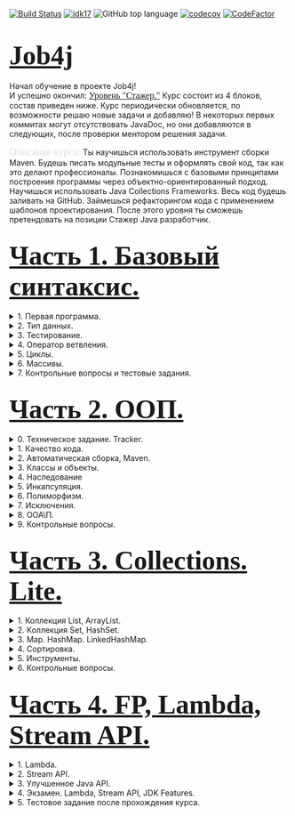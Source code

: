 [![Build Status](https://travis-ci.com/IuriyG/job4j.svg?branch=master)](https://travis-ci.org/IuriyG/job4j)
[![jdk17](https://img.shields.io/badge/JDK-17-blue.svg)](http://jdk.java.net/17/)
![GitHub top language](https://img.shields.io/github/languages/top/IuriyG/job4j)
[![codecov](https://codecov.io/gh/IuriyG/job4j/branch/master/graph/badge.svg)](https://codecov.io/gh/IuriyG/job4j)
[![CodeFactor](https://www.codefactor.io/repository/github/iuriyg/job4j/badge)](https://www.codefactor.io/repository/github/iuriyg/job4j)

# <font size="10" color="#03A9F4" face="Comic sans MS">[Job4j](https://job4j.ru "Обучение и трудоустройство Java-программистов от Junior до Senior.")</font>

Начал обучение в проекте Job4j!  
И успешно окончил: <font size="3" color="#03A9F4" face="Comic sans MS">[Уровень "Стажер."](https://job4j.ru/courses/java_with_zero_to_job.html "Уровень <Стажер>")</font>
Курс состоит из 4 блоков, состав приведен ниже.
Курс периодически обновляется, по возможности решаю новые задачи и добавляю! В некоторых первых коммитах могут отсутствовать JavaDoc, но они добавляются в следующих, после проверки ментором решения задачи.  

<font size = "4" color = "#DEDEDE" face = "Comic sans MS">Описание курса: </font>
Ты научишься использовать инструмент сборки Maven. Будешь писать модульные тесты и оформлять свой код, 
так как это делают профессионалы. Познакомишься с базовыми принципами построения программы через 
объектно-ориентированный подход. Научишься использовать Java Collections Frameworks. 
Весь код будешь заливать на GitHub. Займешься рефакторингом кода с применением шаблонов проектирования. 
После этого уровня ты сможешь претендовать на позиции Стажер Java разработчик.

## <font size="8" color="#03A9F4" face="Comic sans MS">[Часть 1. Базовый синтаксис.](https://github.com/IuriyG/job4j/tree/master/chapter_001/src/main/java/ru/job4j) </font>

  <details><summary>1. Первая программа.</summary>

* JDK.
* IDEA.
* MSysGit. Установить и настроить.
* [GitHub. Регистрация.](https://github.com/IuriyG/job4j_elementary)
* Генерация публичного и закрытого ключа для github.
* Импорт проекта в IDEA.
* Создание репозитория и привязка к исходному коду.
* [Загрузка файлов на github.](https://github.com/IuriyG/job4j_elementary/blob/master/src/ru/job4j/Echo.java)
* [Фиксация изменений на github.](https://github.com/IuriyG/job4j_elementary/commit/94b8ddc702b079b0b7687626d9bc364a456204a3)
* Кто такой - CI Бот?
* [Разбор первой программы.](https://github.com/IuriyG/job4j/blob/master/chapter_001/src/main/java/Multiple.java)
* Заголовок в файле java.
* Процесс компиляции и запуска Java программы.
* Checkstyle.

  </details>

 <details><summary>2. Тип данных.</summary>

* Что такое переменная.
* Определите тип данных для переменных.
* Переменные.
* Арифметические операции.
* Переназначение переменной.
* Методы.
* [Аргументы.](https://github.com/IuriyG/job4j/blob/df61cdf30eb3ce430d15c4b6658d38a9c0aedac7/chapter_001/src/main/java/ru/job4j/calculator/ArgMethod.java)
* Результат работы метода.
* [Конвертер валюты.](https://github.com/IuriyG/job4j/blob/master/chapter_001/src/main/java/ru/job4j/converter/Converter.java)
* [Идеальный вес.](https://github.com/IuriyG/job4j/blob/master/chapter_001/src/main/java/ru/job4j/calculator/Fit.java)
* [Расстояние между точками в системе координат.](https://github.com/IuriyG/job4j/blob/master/chapter_001/src/main/java/ru/job4j/condition/Point.java)
* [Стороны прямоугольника.](https://github.com/IuriyG/job4j/blob/master/chapter_001/src/main/java/ru/job4j/condition/SqArea.java)
* [Площадь треугольника.](https://github.com/IuriyG/job4j/blob/master/chapter_001/src/main/java/ru/job4j/condition/TrgArea.java)
* [String.](https://github.com/IuriyG/job4j/blob/b4b6e6c3fe3da680feb7254db157c3ec6443ee7a/chapter_001/src/main/java/ru/job4j/condition/Greeting.java)
* Преобразование примитивных типов.

</details>

<details><summary>3. Тестирование.</summary>

* [Что такое тестирование.](https://github.com/IuriyG/job4j/blob/master/chapter_001/src/main/java/ru/job4j/converter/Converter.java)
* [Модульные тесты.](https://github.com/IuriyG/job4j/blob/master/chapter_001/src/test/java/ru/job4j/converter/ConverterTest.java)
* [Что такое import.](https://github.com/IuriyG/job4j/commit/20e5b5735a2ec22fa120992b694ec805b2d67903)
* [Входные данные в тесте.](https://github.com/IuriyG/job4j/commit/360664ec1c6350104d93b524f5ba11d8ad16b84b)
* [Тесты для задачи "идеальный вес".](https://github.com/IuriyG/job4j/blob/master/chapter_001/src/test/java/ru/job4j/calculator/FitTest.java)
* [Тесты для расстояния между точками.](https://github.com/IuriyG/job4j/blob/master/chapter_001/src/test/java/ru/job4j/condition/PointTest.java)
* [Тесты для стороны прямоугольника.](https://github.com/IuriyG/job4j/blob/master/chapter_001/src/test/java/ru/job4j/condition/SqAreaTest.java)
* Аннотация @Test

</details>

<details><summary>4. Оператор ветвления.</summary>

* [Операции сравнения.](https://github.com/IuriyG/job4j/commit/63ffc3c4ffbd076f2e7627e1a13c2a0eff576857)
* Операторы ветвлений.
* [Оператор if с блоком else](https://github.com/IuriyG/job4j/commit/8e5227d637137af0437d4040025f7ed3bc05804c)
* [Операторы сравнения в String.](https://github.com/IuriyG/job4j/commit/0cc1d592985f55e2e4f458a4638c82a66079664c)
* [Глупый бот](https://github.com/IuriyG/job4j/blob/master/chapter_001/src/main/java/ru/job4j/condition/DummyBot.java)
* Блок-схемы.
* Псевдокод.
* [Тернарное сравнение.](https://github.com/IuriyG/job4j/commit/d3e7f8c1b9241ee5b8489f5082482d9f0bd3af42)
* Булева логика.
* [Оператор &&](https://github.com/IuriyG/job4j/commit/041ae46c8247d968435badd97872b1ad9376ac64)
* [Оператор ||](https://github.com/IuriyG/job4j/commit/db350c616de03624be02040dafa8caa1839fff8b)
* [Логическое отрицание!](https://github.com/IuriyG/job4j/commit/4a07287e93dde6c0a9d594b8613d7ac5dba91bb1)
* [if c return.](https://github.com/IuriyG/job4j/commit/276bc4ba6ef721cc55200178aa654c28d435adbc)
* [Множественное логическое выражение И](https://github.com/IuriyG/job4j/commit/4c7ed006a563cfdad0589bf3d9bf64cdd1a451ce)
* [Math.abs](https://github.com/IuriyG/job4j/blob/dd1983b874b0ab6966c90c94dd7a07ab8bbbe4a1/chapter_001/src/main/java/ru/job4j/condition/ChessBoard.java)
* Вложенный оператор if else. Запутанный код
* [Отладка программы в IDEA.](https://github.com/IuriyG/job4j/commit/187733e95bb10eec59d20fde69cc0f413cc298ac)
* [Switch.](https://github.com/IuriyG/job4j/commit/1020789372e19b29e75e21fadf6ec207270b74ed)
* [Switch - matcher.](https://github.com/IuriyG/job4j/commit/e6dc3798a4e63a8d96735e25257934d2bcb0eb93)

</details>

<details><summary>5. Циклы.</summary>

* Цикл for. Определение.
* [Сумма чисел.](https://github.com/IuriyG/job4j/commit/4aa96600313f470d1a1844148f47162d03a17142)
* Вечный цикл for.
* [Подсчет суммы чётных чисел в диапазоне](https://github.com/IuriyG/job4j/blob/master/chapter_001/src/main/java/ru/job4j/loop/Counter.java)
* [Создать программу, вычисляющую факториал.](https://github.com/IuriyG/job4j/commit/bd4b5d1c57c6b4eee962dea0d04550f700b2c819)
* [Построить шахматную доску в псевдографике.](https://github.com/IuriyG/job4j/commit/a5201b9441d691e5e8f28bef3367fc2b0c79a89e)
* [Протеиновая диета](https://github.com/IuriyG/job4j/commit/f30d371b75e88de6aedb50a4166eb614fe429f5d)
* [Простое число](https://github.com/IuriyG/job4j/commit/6be8d02c9ea25ff853d76520e7c01bd3fef7d1f1)
* [Простые числа](https://github.com/IuriyG/job4j/blob/master/chapter_001/src/main/java/ru/job4j/loop/PrimeNumber.java)
* [Ипотека](https://github.com/IuriyG/job4j/commit/3f2c5d9f630575790fbc8a2f403a9a7a61b15f6e)
* Именование классов и переменных
* [Крест в псевдографике.](https://github.com/IuriyG/job4j/commit/49ad9c502b2a9d450ef5fa015d4332a39341dc9a)
* [Генерация конструкций в IDEA](https://github.com/IuriyG/job4j/commit/905e47d661ed1ba4fa26f7421f6c20965bda78c6)

</details>

<details><summary>6. Массивы.</summary>

* Объявление массива.
* [Размер массива.](https://github.com/IuriyG/job4j/commit/58885f67ed29c3e19dfe9c8d3fe160b8ac3aa7b0)
* [Заполнение массива.](https://github.com/IuriyG/job4j/commit/1a43b1504b2c5327b17d015f964ed0c1091a3fe4)
* [Массивы и цикл for.](https://github.com/IuriyG/job4j/commit/57d4c1df032bbf913440742eb7f88df29043a0dd)
* [Массивы и цикл for-each.](https://github.com/IuriyG/job4j/commit/57d4c1df032bbf913440742eb7f88df29043a0dd)
* [Заполнить массив степенями чисел.](https://github.com/IuriyG/job4j/commit/71d93de7f8ed1c62c95dede382618f67be2a9a45)
* [Массивы в тестах.](https://github.com/IuriyG/job4j/commit/71d93de7f8ed1c62c95dede382618f67be2a9a45)
* [Классический поиск перебором.](https://github.com/IuriyG/job4j/commit/f7407f300b1677c0a0337798d4c4650db74fff25)
* Упорядочить массив.
* [Выход за границу массива.](https://github.com/IuriyG/job4j/commit/0e322405cbc8aa593e418aeb202a57b2ce4fb315)
* [Переставить элементы массива.](https://github.com/IuriyG/job4j/commit/10b7657f20b58a37d3231fdbca6cc725e8fd8291)
* [Перевернуть массив.](https://github.com/IuriyG/job4j/commit/5f1e199a22ec2a991d0811d60b1437eeba4cc30d)
* [Массив заполнен true или false.](https://github.com/IuriyG/job4j/blob/4e7b11489354b53d6b24c251f6b85149f771d327/chapter_001/src/main/java/ru/job4j/array/Check.java)
* [Слово начинается с ...](https://github.com/IuriyG/job4j/commit/5c3d69f24347c01f0ac6462de16b14744d51decd)
* [Сравнить последние элементы двух массивов.](https://github.com/IuriyG/job4j/blob/3bf4b2f2abbdc516d96072636debdad1c3466e93/chapter_001/src/main/java/ru/job4j/array/EqLast.java)
* [Обход массива с последнего элемента.](https://github.com/IuriyG/job4j/blob/329baf3a6797b85939f0a97bfc30a9a67f4be4b3/chapter_001/src/main/java/ru/job4j/array/PrintEvenElements.java)
* [Слово заканчивается на ...](https://github.com/IuriyG/job4j/commit/1df84e70256507547877afa1f40821a9db5d0b42)
* [Поиск индекса в диапазоне.](https://github.com/IuriyG/job4j/commit/6ecb9b069fe3e20e1c8f6b397b0c3444b3d3709d)
* [Поиск минимального числа в массиве.](https://github.com/IuriyG/job4j/commit/d8eb240dd4e22c9e22588ceb497ed54be81b1041)
* [Поиск минимума в диапазоне.](https://github.com/IuriyG/job4j/commit/399e5f27e725b3ce7c39842140d73de2532a5dc9)
* [Сортировка выборкой.](https://github.com/IuriyG/job4j/commit/6a2d890546b488982461db3606f8e75fbaf39c55)
* [Двумерный массив.](https://github.com/IuriyG/job4j/commit/a38a8233f3448027d8bb64fb8815e7f377a18fbb)
* [Размер элемента двухмерного массива.](https://github.com/IuriyG/job4j/commit/235e3574014dbd65421e23754c5aa6de189075b2)
* [Двухмерный массив. Циклы.](https://github.com/IuriyG/job4j/commit/b77c3f6138e97886910ce292a3e1add33d05097e)
* [Двухмерный массив. If.](https://github.com/IuriyG/job4j/commit/fe9d3d772ec54ad884f06c943573d04d764bcc07)
* [Двухмерный массив. Таблица умножения.](https://github.com/IuriyG/job4j/commit/a5d8f1219dd25198d09d44d96e773cdd7ee093ae)
* [Моно-строка в матрице.](https://github.com/IuriyG/job4j/commit/bf836ddca012ccb4e316e381dda75c3754b043b3)
* [Моно-столбец в матрице.](https://github.com/IuriyG/job4j/commit/bf836ddca012ccb4e316e381dda75c3754b043b3)
* [Массив из диагонали матрицы.](https://github.com/IuriyG/job4j/commit/49419dd0e134e88985059c00bc233592ff3651a5)
* [Выигрышные комбинации в сокобан.](https://github.com/IuriyG/job4j/commit/bf836ddca012ccb4e316e381dda75c3754b043b3)
* [Дефрагментация массива.](https://github.com/IuriyG/job4j/commit/d30a78cb6d3992af065b7314548c66e247b6998a)
* [Жадный алгоритм. Сдача в кофе машине.](https://github.com/IuriyG/job4j/commit/9aa8f11c61c8f5220d02329b524d67b2036128b1)
* [String - это массив](https://github.com/IuriyG/job4j/blob/a3819fb65e5f7ebd60eafc61b2c0eb903bbb318c/chapter_001/src/main/java/ru/job4j/array/JavaNameValidator.java)
*  Горячие клавиши IDEA 

</details>

<details><summary>7. Контрольные вопросы и тестовые задания.</summary>

* <details><summary>Сдача теории.</summary>

      Вопросы. 
        1. Что такое виртуальная машина?
        2. К какому типу языка программирования относится Java?
        3. Из каких компонентов состоит Java (JDK, JRE, JVM)?
        4. Для чего используется JDK?
        5. Для чего используется JRE? 
        6. Для чего используется VM?
        7. Расскажите про примитивные типы.
        8. Опишите шаги для компиляции и запуска приложения в консоли (javac java).
        9. Что такое "оператор условия"?
        10. Какие типы операторов условия существуют?
        11. Расскажите про булевы операции || &&?  Расскажите элементы таблицы истинности?
        12. Что такое тернарное условие?
        13. Что такое циклы и для чего они используются?
        14. Для чего используется цикл for?
        15. Для чего используется цикл foreach?
        16. Для чего используется цикл while?
        17. Для чего используется цикл do while?
        18. Что такое массив?
        19. Как создать массив?
        20. Как присвоить значение ячейке массива?
        21. Как можно пройти по всем элементам массива?
        22. Как можно найти элемент в массиве?
        23. Что будет, если записывать элемент по индексу -1?
        24. Как удалить ячейку в массиве?
        25. Как отредактировать ячейку в массиве?

* [Тестовое задание: сокобан.](https://github.com/IuriyG/games_oop_javafx/commit/372d19328e6dab204c496ff8c4871197c3c1fc35)
* [Тестовое задание: объединить два массива.](https://github.com/IuriyG/job4j/commit/d9b0b7fc2b4ae21c9a59ac181ad2b4593cad70ab)

</details>
  </details>

## <font size="8" color="#03A9F4" face="Comic sans MS">[Часть 2. ООП.](https://github.com/IuriyG/job4j/tree/master/chapter_002/src/test/java/ru/job4j) </font>

<details><summary>0. Техническое задание. Tracker.</summary>

* Техническое задание - проект Tracker.
* [Репозиторий под проект Tracker.](https://github.com/IuriyG/job4j_tracker)

 </details>

<details><summary>1. Качество кода.</summary>

* Чтение кода и базовые ошибки.

</details>

<details><summary>2. Автоматическая сборка, Maven.</summary>

* Запуск Maven. Фаза test.
* Структура Maven проекта.
* Подключение библиотек.
* [Checkstyle с Maven.](https://github.com/IuriyG/job4j/blob/94240f82bd0c55d5887edc8e915b1c5664a0a6ba/pom.xml#L96)

</details>

<details><summary>3. Классы и объекты.</summary>

* Теория.
* [Создание объекта.](https://github.com/IuriyG/job4j/commit/6a566332f0d82436a45604b60b3d4e08d0d210df)
* [Вызов метода объекта.](https://github.com/IuriyG/job4j/commit/3c3e4356324ffaaab335dbe30b1554eb6e16b41b)
* [Вызов метода с аргументами.](https://github.com/IuriyG/job4j/commit/50142df85b1dc9d8e492584f74cf77404806b953)
* [Вызов метод с возвращаемым типом.](https://github.com/IuriyG/job4j/commit/4dd833800929161605a31cb95f2583b1b95aeab5)
* [Поля объекта.](https://github.com/IuriyG/job4j/commit/53cefe5ce0cf091cf272053e86f84c8c95e95778)
* [Взаимодействие объектов.](https://github.com/IuriyG/job4j/commit/b3a94d98fa8fb559963b03b45fa20c43fbf0f54f)
* Конструктор.
* [Состояние объекта.](https://github.com/IuriyG/job4j/blob/5c66331cc40ae5df2913e2dfb4a5ebd200cbe0a5/chapter_001/src/main/java/ru/job4j/oop/Battery.java)
* [Статические и не статические методы.](https://github.com/IuriyG/job4j/commit/17ef71a54d0bfb28c495b2f98a161dbd34860a1b)
* [Рефакторинг — Расстояние между точками.](https://github.com/IuriyG/job4j/commit/d5bc899704626bff425571d228400be4ec7c504d)
* [Рефакторинг — Площадь треугольника.](https://github.com/IuriyG/job4j/commit/5857774651d6ae2fd456a8649b1598f982b0ab28)
* [Перегрузить метод max для трех чисел.](https://github.com/IuriyG/job4j/commit/66c272bebd29e874c83670169a7ef701ffeeaedc)
* [Расстояние между точками в трехмерном пространстве.](https://github.com/IuriyG/job4j/commit/6f3e96c24e7fb61a673ff0d23fd25d3f4226cd81)
* Локальные переменные и поля.
* Зона видимости переменных.

</details>

<details><summary>4. Наследование</summary>

* Что такое наследование.
* [Перегрузка конструктора.](https://github.com/IuriyG/job4j/commit/9fc99486238eb9f541e40d050681b54fede19231)
* [Вызов конструктора родителя super(...)](https://github.com/IuriyG/job4j/commit/a94d74493931f67c96e3f6644cb375ca2e419256)
* [Переопределение.](https://github.com/IuriyG/job4j/commit/779e88a94d371bf7489bb09fff635b75e7039dbc)
* [Сокрытие метода.](https://github.com/IuriyG/job4j/commit/54ba53af76f7e90a6741e4547a1c4003d31aea78)
* [Вызов переопределенного метода родителя - super.method ...](https://github.com/IuriyG/job4j/commit/4bebbd482be06c2f7f943738f6f8180c51c48889)
* [Аннотация @Override.](https://github.com/IuriyG/job4j/commit/603496b9b6e260769c1fece04c1dafaec6f8344c)
* [Date. Отображение даты.](https://github.com/IuriyG/job4j/commit/fd1805d7ed1143117ebcfb1676a02bbd1d2c4ee5)

</details>

<details><summary>5. Инкапсуляция.</summary>

* [Что такое инкапсуляция.](https://github.com/IuriyG/job4j/blob/1e40893ad747eebd28285183e68ea189216eaa68/chapter_001/src/main/java/ru/job4j/encapsulation/Config.java)
* [Модель данных.](https://github.com/IuriyG/job4j/blob/bb67f2686ce1ecf2335f8fa18870a4a96c8ec023/chapter_001/src/main/java/ru/job4j/pojo/College.java)
* [Массивы и модели.](https://github.com/IuriyG/job4j/commit/50f9639ea30eac74be4399b806ee99139d4d37ab)
* Массив с пустыми ячейками.
* [Удаление моделей из массива.](https://github.com/IuriyG/job4j/commit/844e4402b626e0f1192ec143eebd8a4d2e528846)
* Сравнение моделей. Метод equals.
* [Tracker - хранилище.](https://github.com/IuriyG/job4j/commit/c7bf953bbff74de6fe6fe4dd37852f3916ffef4f)
* Метод замены заявки. Tracker.replace.
* Метод удаления заявки Tracker.delete.
* Что такое валидация?
* toString.

</details>

<details><summary>6. Полиморфизм.</summary>

* Что такое полиморфизм.
* [Чтение из консоли. Класс Scanner.](https://github.com/IuriyG/job4j/commit/992aa46d340253e54b222a148949a4d6628fbbbd)
* [Scanner и чтение числа из консоли.](https://github.com/IuriyG/job4j/blob/a5fb220413b34d797b6c3b1a9a07b2f2a9cdd933/chapter_001/src/main/java/ru/job4j/io/Matches.java)
* [Реализация класса StartUI.](https://github.com/IuriyG/job4j/commit/2b5885300f07f255176e6472289b9986b9da5230)
* Реализация класса StartUI. Вывод меню.
* Реализация класса StartUI. Добавление заявки.
* Реализация класса StartUI. Вывод всех заявок.
* Реализация класса StartUI. Изменение заявки.
* Реализация класса StartUI. Удаление заявки.
* Реализация класса StartUI. Вывод заявки по id.
* Реализация класса StartUI. Вывод заявок по имени.
* [Интерфейс Input.](https://github.com/IuriyG/job4j/blob/1d85898e9b/chapter_001/src/main/java/ru/job4j/poly/Bus.java)
* [Приведение типов. Повышение типа и понижение типа.](https://github.com/IuriyG/job4j/commit/b476be5fe00441e9d04a7e24e33b2c950598cbbc)
* [Зачем нужно приведение типов.](https://github.com/IuriyG/job4j/commit/b08d47800fd0ce7129459481dc295ab0fe237af6)
* Зависимости классов.
* [Разрыв зависимости StartUI от Scanner.](https://github.com/IuriyG/job4j/commit/64ca3f4587a234971740fe74aae699c24b241129)
* [Статические методы.](https://github.com/IuriyG/job4j/commit/4e9094bc89f02bd0d1ba5791d9715ece20ffc5b5)
* [Input и полиморфизм.](https://github.com/IuriyG/job4j/commit/f844f67043781cc4cf2b10ad40abc073d5520959)
* [Тестирование. Подготовка данных.](https://github.com/IuriyG/job4j/commit/ef42fe4319c9bc8c353026f8b8096fa86b95c509)
* [Создания Manifest для проекта Tracker.](https://github.com/IuriyG/job4j/commit/16748e777f515be00751bea94122b2f6c7dcf70c)
* [Шаблон проектирования — Стратегия.](https://github.com/IuriyG/job4j/commit/84fc927ebbdfc6924cc4e6e6a13d38ab12b0a358)
* [Реализация меню за счет шаблона стратегия.](https://github.com/IuriyG/job4j/commit/5724cbf36cc3e7c0156dfc2161151541f7b5ed73)
* [Написать тесты на StartUI.](https://github.com/IuriyG/job4j/commit/1cee9d13ddd5d60f949c7270d46189afa089ec6c)
* [Зависимость от System.out.](https://github.com/IuriyG/job4j/commit/e877671ad9a7999903961ba6c8a1ce2a43555bb9)
* [Рефакторинг теста @Before @After.](https://github.com/IuriyG/job4j/commit/e877671ad9a7999903961ba6c8a1ce2a43555bb9)
* [Тесты вывода на консоль в StartUI.](https://github.com/IuriyG/job4j/commit/8ea012a1855f3467c2498fc4e24af24be5a24cb1)

</details>

<details><summary>7. Исключения.</summary>

* [Что такое исключение.](https://github.com/IuriyG/job4j/commit/7bf6794e1c7de2002d0119bdb7d2d4a29ea2406a)
* [java.lang.NullPointerException.](https://github.com/IuriyG/job4j/commit/6d83114382c1c98013a940cb917d96067e1c6299)
* [Кидаем исключение - throw new RuntimeException](https://github.com/IuriyG/job4j/commit/1508fdf97690f58c24f09b8deac65a71f23d61c7)
* [Тестирование исключений с junit.](https://github.com/IuriyG/job4j/commit/b4f1f79f957c93a5b1b67f270dfbf453520af5e8)
* [Пользовательские исключения.](https://github.com/IuriyG/job4j/commit/f3de1f991ef5c46be364cb6f0708c981f4d546f6)
* [Иерархия исключений и множественный catch.](https://github.com/IuriyG/job4j/commit/69a0908ada62d129d3825ec155e3f038782bcf85)
* [Error - исключения, связанные с работой виртуальной машины.](https://github.com/IuriyG/job4j/commit/7ad38ceb37a44754c382341ade4e4968f8a1563d)
* [Обеспечить бесперебойную работу приложения Tracker.](https://github.com/IuriyG/job4j/commit/79d9e9f48e5a7f265bab96d4601bbdbaca62d668)
* [Тесты на StartUI.](https://github.com/IuriyG/job4j/blob/79d9e9f48e5a7f265bab96d4601bbdbaca62d668/chapter_002/src/test/java/ru/job4j/tracker/StartUITest.java)
* [Рефакторинг — Шаблон Декоратор для валидатора.](https://github.com/IuriyG/job4j/commit/90c056949c23e0d00597c0ee98730db96ccb6c07)
* [Тест на ValidateInput.](https://github.com/IuriyG/job4j/blob/9851a28757/chapter_002/src/test/java/ru/job4j/tracker/ValidateInputTest.java)
* [Замена if-else-throw на if-throw.](https://github.com/IuriyG/job4j/commit/33ebd679aea79b40c785708ed4e35b1d53023aca)
* [Принципы раннего возврата и охранных выражений](https://github.com/IuriyG/job4j/commit/c00d4b8b556958e2a36c2bfb1c72f5fea4a0170b)

</details>

<details><summary>8. ООА\П.</summary>

* Что такое ООА\П?
* [Singleton.](https://github.com/IuriyG/job4j/commit/90dcc8b9756fcb55781aef9b5bbc627a2bc6446e)
* Шаблон фабричный метод.
* [final.](https://github.com/IuriyG/job4j/commit/72ee09857833ab99461c0fab9bcd68b1a1d83839)

</details>

<details><summary>9. Контрольные вопросы.</summary>

* <details><summary>Экзамен. ООП.</summary>

      Вопросы.
        1. Что такое ООП?        
        2. Базовые концепции ООП?
        3. Укажите из каких элементов состоит класс.
        4. Что такое конструктор?
        5. Можно ли наследовать конструктор?
        6. Что такое перегрузка конструктора?
        7. Что такое статический метод?
        8. Что такое не статический метод?
        9. Для чего используется ключевое слово this?
        10. Какой класс является базовый родительным классов для всех классов?
        11. Что такое наследование? Приведите примеры из реальной жизни.
        12. Опишите процесс создания нового объекта.
        13. Как вызвать метод из родительского класса?
        14. Что такое переопределение метода?
        15. Можно ли переопределить статический метод?
        16. Что такое виртуальная функция и используются ли они в Java?
        17. Что такое перегрузка метода?
        18. Можно ли изменить тип возвращаемых данных при перегрузке метода?
        19. Что такое множественное наследование? Как его можно реализовать в Java.
        20. Что такое полиморфизм? Приведите примеры из реальной жизни.
        21. Что такое инкапсуляция?
        22. Как реализована инкапсуляция в Java? 
        23. Можно ли применить модификаторы доступ к конструкторам?
        24. Что такое интерфейс?
        25. Какие типы исключительных ситуаций бывают?
        26. Назовите основные методы класса Object?
        27. Что такое шаблоны проектирования?
        28. Объясните шаблон - декоратор.
        29. Объясните шаблон - стратегия.

* [Каркас шахматной доски.](https://github.com/IuriyG/games_oop_javafx/commit/650566718eec5f27b099292b417a82ac7751e26c)
</details>
</details>

## <font size="8" color="#03A9F4" face="Comic sans MS">[Часть 3. Collections. Lite.](https://github.com/IuriyG/job4j/tree/master/chapter_003/src/main/java/ru/job4j) </font>

<details><summary>1. Коллекция List, ArrayList.</summary>

* Интерфейс Collection.
* [Коллекции, ArrayList, List, Обобщения.](https://github.com/IuriyG/job4j/commit/b156c0553f7a87522e99fab0272eed50764da1c9)
* [Телефонный справочник на базе ArrayList.](https://github.com/IuriyG/job4j/commit/baec4bd40b89b940fb85f0cddc9e28c394d37872)
* [Очередь с приоритетом на LinkedList.](https://github.com/IuriyG/job4j/commit/ba134f8c663aa1450d6497fc8b40e2ea41653993)
* [ Конвертация ArrayList в двухмерный массив.](https://github.com/IuriyG/job4j/commit/0fa9c98a393cce2cac53fe4f68eb951eeb604b97)
* [Конвертация двумерного массива в ArrayList.](https://github.com/IuriyG/job4j/commit/5c9b3be314dbc1327f508bf3b7dbbca824b5a404)
* [Конвертация листа массивов в один лист Integer.](https://github.com/IuriyG/job4j/commit/7ac5744e81874fd2da6ab775d5d703eaca5e002c)
* [Изменить программу Tracker из 2-го модуля.](https://github.com/IuriyG/job4j/commit/145684edcb55b3303270de62f297c58c64916015)

</details>

<details><summary>2. Коллекция Set, HashSet.</summary>

* [Set, HashSet, Iterator.](https://github.com/IuriyG/job4j/commit/7a2192554a3e86d00e1abeee6dccbcb4ca637a14)
* [Уникальные задачи.](https://github.com/IuriyG/job4j/commit/8beb21c9c02138c257d97982398d0363dddabfb9)
* [Идентичные тексты.](https://github.com/IuriyG/job4j/commit/9229286d94300a61919c6e3c7db3c2aac78927be)
* [Модели данных и HashSet.](https://github.com/IuriyG/job4j/commit/7a3d25c9f6fa830ebf22fd2dc8f343a88cff80ed)

</details>

<details><summary>3. Map. HashMap. LinkedHashMap.</summary>

* [Map, HashMap.](https://github.com/IuriyG/job4j/commit/dc4ed768ada2a384b373ad162f8f4a1f8968535a)
* [Паспорт и жители.](https://github.com/IuriyG/job4j/commit/1f020fce49efa24efee4d3f51d35bf8b84af8cec)
* [Преобразования List в Map.](https://github.com/IuriyG/job4j/commit/f92c535809b4822eb49b4480f57fab1e2cc9b9e1)
* [Банковские переводы.](https://github.com/IuriyG/job4j/commit/0fa1d13f16cdb422ad3292d4253b40013d79a035)
* [Аттестация](https://github.com/IuriyG/job4j/blob/944257fa4e3941faf9bef1160eb8873d731afe3d/chapter_003/src/main/java/ru/job4j/map/AnalyzeByMap.java)

</details>

<details> <summary>4. Сортировка.</summary>

* [Сортировка.](https://github.com/IuriyG/job4j/commit/6aab12aa3314d149287b588f8750fa1aaecbea04)
* [Организовать сортировку User.](https://github.com/IuriyG/job4j/commit/84b1faf4c355683a4e0c044aec9d97e0140855f5)
* [Комбинированный компаратор.](https://github.com/IuriyG/job4j/commit/464b72b4ff59ab140d195c1d93c641b6c9555e14)
* [Компаратор для строк.](https://github.com/IuriyG/job4j/commit/ccbd973c0b7e07a771bee830c2d58587280b6346)
* [Сортировка номера.](https://github.com/IuriyG/job4j/commit/b605b190fa209011396122f7fba9e2cf5b096721)

</details>

<details> <summary>5. Инструменты.</summary>

* JaCoCo. Процент покрытия тестами.
* [Travis CI.](https://github.com/IuriyG/job4j/commit/774580d0f879bbc782a23da2db83d964fdf09145)
* [Что такое JavaDoc.](https://github.com/IuriyG/job4j/commit/a0e8f6d038ecff9538e634f67c93783767e19dd1)
* [Генерация документации по JavaDoc.](https://github.com/IuriyG/job4j/commit/81e9d2bf0569ee369e08a7811d9c917b7efcf34e)

</details>

<details> <summary>6. Контрольные вопросы.</summary>

* <details><summary>Экзамен. Коллекции.</summary>

      Вопросы.
        1. Что такое "коллекция". 
        1.1  Перечислите основные методы из интерфейса java.util.Collection.
        2. Назовите преимущества использования коллекций.
        3. Какие данные могут хранить коллекции?
        4. Какие есть типы коллекций? Как они характеризуются?
        5. Назовите основные реализации List, Set, Map.
        6. В чём отличие ArrayList от LinkedList?
        7. В чём отличие HashSet от TreeSet?
        8. В чём отличие Set от Map?
        9. Как задается порядок следования объектов в коллекции, как отсортировать коллекцию?
        10. Чем отличается Comparable от Comparator?
        11. Что такое сортировка по принципу Natural Order?
        12. Что такое equals и hashcode?
        13. Какие есть способы перебора всех элементов List?
        14. Как реализован цикл foreach?
        15. В чем разница между Iterator и Iterable?
        16. Как происходит удаление элементов из ArrayList?
        17. Как происходит удаление элементов из LinkedList?
  </details>

* [Отсортировать департаменты.](https://github.com/IuriyG/job4j/commit/488fc718ba8cbbd07902e9062e1647815d1142cd)

</details>

## <font size="8" color="#03A9F4" face="Comic sans MS">[Часть 4. FP, Lambda, Stream API.](https://github.com/IuriyG/job4j/tree/master/chapter_004/src/main/java/ru/job4j) </font>

<details><summary>1. Lambda.</summary>

* [Анонимные классы.](https://github.com/IuriyG/job4j/commit/544550bd1196e537b05d6bb1c043b5fbac8c6002)
* [Функциональный интерфейс.](https://github.com/IuriyG/job4j/commit/fb3f17e536f1f6f2b32c1c81112b2074aaf2d435)
* [Встроенные функциональные интерфейсы.](https://github.com/IuriyG/job4j/commit/d9bceef378b09dcb80ab4a3fec2631780d570c8a)
* Лямбда.
* [Лямбда блок.](https://github.com/IuriyG/job4j/commit/8169c13a204b10c851e5fab2e6399f4ca1803451)
* Ленивая загрузка.
* [Ссылки на методы.](https://github.com/IuriyG/job4j/commit/5f9081929a906e939619b038ea469da45973937f)
* [Зона видимости в лямбда-выражениях и исключения.](https://github.com/IuriyG/job4j/commit/00916e8d56b86e773d787217b997198d63166c73)
* [Подсчет функции в диапазоне.](https://github.com/IuriyG/job4j/commit/319ebd6d8addc257e38346cbf80af3f4f0cbaf37)
* [Функции высшего порядка.](https://github.com/IuriyG/job4j/commit/5dfd713be88f9bdcb926fea76e2fcfa598934ee4)
* FP - функциональное программирование.

</details>

<details><summary>2. Stream API. </summary>

* [Stream API.](https://github.com/IuriyG/job4j/commit/1215063d2200fee4658b7bf12d7f09ab695ded15)
* [Отладка лямбда в IDEA.](https://github.com/IuriyG/job4j/commit/3d88cc84097ac27660aae98f3b2f213f0a60ac46)
* [Фильтрация учеников.](https://github.com/IuriyG/job4j/commit/d9e6868ca7f4e9b6b65352a388207d906bf6c9d6)
* [Список адресов.](https://github.com/IuriyG/job4j/commit/84586b027a55c3ddfeb7db706360ae4dbe190669)
* [Уникальность элементов и сортировка.](https://github.com/IuriyG/job4j/commit/c5b0b5b9a7b44f030bfb52ad5f4dd9c3e23c9eca)
  
* <details><summary>Генерирование колоды карт. FlatMap.</summary>

  * [Перечисления мастей карт.](https://github.com/IuriyG/job4j/blob/master/chapter_004/src/main/java/ru/job4j/stream/card/Suit.java)
  * [Перечисления значений карт.](https://github.com/IuriyG/job4j/blob/6e998f49fc/chapter_004/src/main/java/ru/job4j/stream/card/Value.java)
   </details>
  
* [Преобразование List в Map.](https://github.com/IuriyG/job4j/commit/71041489b3ba82fac161e1e08252fc5ea25f45c3)
* [Преобразование матрицы чисел в список чисел.](https://github.com/IuriyG/job4j/commit/c955aca5e2ec287f3fdb78f24b5791ec321bdf45)

* <details><summary>Тестовое задание из модуля коллекции Lite переделать на Stream API.</summary>

   * [Метод findByPassport();](https://github.com/IuriyG/job4j/commit/bd4f8205e019d33a14387f7b7a119b746922ee71)
   * [Метод findByRequisite();](https://github.com/IuriyG/job4j/commit/5ab9bd60f857501a7f2c5df919ab3d36e172164c)
  </details>

* [Перенос методов в Stream API.](https://github.com/IuriyG/job4j/commit/56f1dae4b1045665b46882ff639b063681eedb07)
* [Шаблоны проектирования в Stream API.](https://github.com/IuriyG/job4j/commit/23b306cf5500455d33dcc61f2bf299e0c80b140a)

</details>

<details><summary>3. Улучшенное Java API.</summary>

* [Stream API улучшения.](https://github.com/IuriyG/job4j/commit/c36b22fac65100d277baf5b06767394d990b2e67)
* [ Метод .of.](https://github.com/IuriyG/job4j/commit/afbf9d97f4d3cd638a4febb8aab5d940921ec883)
* [Local-Variable Type Inference.](https://github.com/IuriyG/job4j/commit/5e5fa2c4257e3a2e993af74b1e931a560ee0e6e4)
* [Optional в банковских переводах.](https://github.com/IuriyG/job4j/commit/6a7a851ef7cc2e6fd40f9eeeddfebd2847e58a5e)
* [Optional в Stream API.](https://github.com/IuriyG/job4j/commit/31b49473f8252b3b04409a136bd78ad6e8d44341)
* [Collection API Улучшения.](https://github.com/IuriyG/job4j/commit/afbf9d97f4d3cd638a4febb8aab5d940921ec883)
</details>

<details><summary>4. Экзамен. Lambda, Stream API, JDK Features.</summary>

* <details><summary>Сдача теории.</summary>

      Вопросы.
        1. Что такое lambda-выражение?      
        2. Что такое функциональные интерфейсы?
        3. Перечислите функциональные интерфейсы из пакета java.util.function.
        4. Что такое функции высшего порядка?
        5. Какие функциональные интерфейсы из пакета java.util.function поддерживают функции высшего порядка?
        6. Что такое ссылки на методы?
        7. Что такое ссылки на конструкторы?
        8. Расскажите о зоне видимости переменных в lambda - выражениях?
        9. Как быть в ситуации, если внутри lambda - выражении операторы могут выкинуть исключение?
        10. Что такое Stream API?
        11. Расскажите, какой шаблон проектирования используется внутри Stream API?
        12. Перечислите конвейерные методы Stream API.
        13. Перечислите терминальные методы Stream API.
        14. Что такое ленивая загрузка?
        15. Что делает метод filter?
        16. Что делает метод map.
        17. Что делает метод flatMap?
        18. Что делает метод collect?
        19. Что делает метод reduce?
        20. Что делает метод findFirst?
        21. Возможно ли прервать выполнение потока по аналогии с break?
        22. Возможно ли пропустить элемент потока по аналогии с continue?
        23. Что такое Optional?
        24. Перечислите методы Optional?
        25. Расскажите про фабричные методы List.of, Set.of, Map.of?
        26. Для чего используется ключевое слово var?
        27. В каких случаях можно использовать var?

  </details>

* [Реализовать класс для подсчета статистики по аттестатам учеников.](https://github.com/IuriyG/job4j/commit/7cd2f583a11afe8e29fabdb38bcefcbe33a69220)

 </details>

<details><summary>5. Тестовое задание после прохождения курса.</summary>

* [EasyStream.](https://github.com/IuriyG/job4j/commit/cf76ef208621b688008f348c676145b769e68438)

</details>
